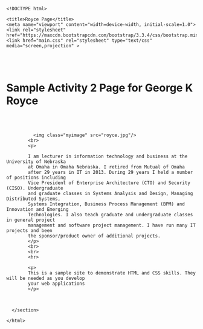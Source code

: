     <!DOCTYPE html>
<html lang="en">
<head>
    <meta charset="UTF-8">

    <title>Royce Page</title>
    <meta name="viewport" content="width=device-width, initial-scale=1.0">
    <link rel="stylesheet" href="https://maxcdn.bootstrapcdn.com/bootstrap/3.3.4/css/bootstrap.min.css">
    <link href="main.css" rel="stylesheet" type="text/css" media="screen,projection" >
</head>
<body>

<br>
<br>

<h1>Sample Activity 2 Page for George K Royce</h1>


<br>
<br>
  <div id="wrapper">
      <section>

              <img class="myimage" src="royce.jpg"/>
            <br>
            <p>

            I am lecturer in information technology and business at the University of Nebraska
            at Omaha in Omaha Nebraska. I retired from Mutual of Omaha
            after 29 years in IT in 2013. During 29 years I held a number of positions including
            Vice President of Enterprise Architecture (CTO) and Security (CISO). Undergraduate
            and graduate classes in Systems Analysis and Design, Managing Distributed Systems,
            Systems Integration, Business Process Management (BPM) and Innovation and Emerging
            Technologies. I also teach graduate and undergraduate classes in general project
            management and software project management. I have run many IT projects and been
            the sponsor/product owner of additional projects.
            </p>
            <br>
            <br>
            <hr>

            <p>
            This is a sample site to demonstrate HTML and CSS skills. They will be needed as you develop
            your web applications
            </p>



      </section>
  </div>






</body>
</html>

    </html>





